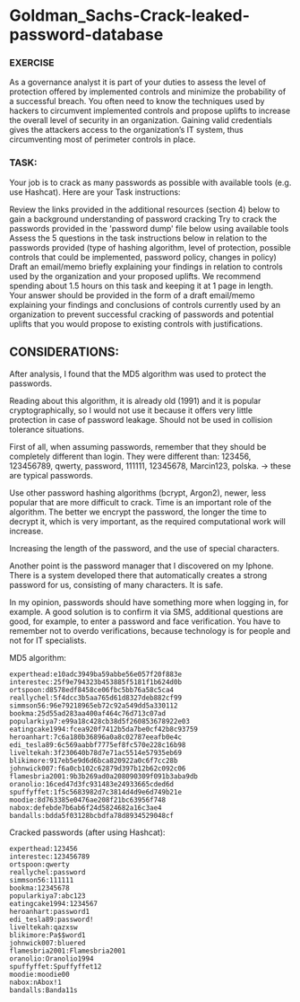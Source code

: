 # Goldman_Sachs-Crack-leaked-password-database
### EXERCISE 
As a governance analyst it is part of your duties to assess the level of protection offered by implemented controls and minimize the probability of a successful breach. You often need to know the techniques used by hackers to circumvent implemented controls and propose uplifts to increase the overall level of security in an organization. Gaining valid credentials gives the attackers access to the organization’s IT system, thus circumventing most of perimeter controls in place.

### TASK:
Your job is to crack as many passwords as possible with available tools (e.g. use Hashcat). Here are your Task instructions:

Review the links provided in the additional resources (section 4) below to gain a background understanding of password cracking
Try to crack the passwords provided in the 'password dump' file below using available tools
Assess the 5 questions in the task instructions below in relation to the passwords provided (type of hashing algorithm, level of protection, possible controls that could be implemented, password policy, changes in policy)
Draft an email/memo briefly explaining your findings in relation to controls used by the organization and your proposed uplifts. We recommend spending about 1.5 hours on this task and keeping it at 1 page in length. 
Your answer should be provided in the form of a draft email/memo explaining your findings and conclusions of controls currently used by an organization to prevent successful cracking of passwords and potential uplifts that you would propose to existing controls with justifications.

## CONSIDERATIONS:

After analysis, I found that the MD5 algorithm was used to protect the passwords. 

Reading about this algorithm, it is already old (1991) and it is popular cryptographically, so 
I would not use it because it offers very little protection in case of password leakage. 
Should not be used in collision tolerance situations. 

First of all, when assuming passwords, remember that they should be completely different than login. They were different than: 123456, 123456789, qwerty, password, 111111, 12345678, Marcin123, polska. -> these are typical passwords.

Use other password hashing algorithms (bcrypt, Argon2), newer, less popular that are more difficult to crack. Time is an important role of the algorithm. The better we encrypt the password, the longer the time to decrypt it, which is very important, as the required computational work will increase.

Increasing the length of the password, and the use of special characters.

Another point is the password manager that I discovered on my Iphone. There is a system developed there that automatically creates a strong password for us, consisting of many characters.
It is safe.

In my opinion, passwords should have something more when logging in, for example. A good solution is to confirm it via SMS, additional questions are good, for example, to enter a password and face verification.
You have to remember not to overdo verifications, because technology is for people and not for IT specialists. 



MD5 algorithm:
```
experthead:e10adc3949ba59abbe56e057f20f883e
interestec:25f9e794323b453885f5181f1b624d0b
ortspoon:d8578edf8458ce06fbc5bb76a58c5ca4
reallychel:5f4dcc3b5aa765d61d8327deb882cf99
simmson56:96e79218965eb72c92a549dd5a330112
bookma:25d55ad283aa400af464c76d713c07ad
popularkiya7:e99a18c428cb38d5f260853678922e03
eatingcake1994:fcea920f7412b5da7be0cf42b8c93759
heroanhart:7c6a180b36896a0a8c02787eeafb0e4c
edi_tesla89:6c569aabbf7775ef8fc570e228c16b98
liveltekah:3f230640b78d7e71ac5514e57935eb69
blikimore:917eb5e9d6d6bca820922a0c6f7cc28b
johnwick007:f6a0cb102c62879d397b12b62c092c06
flamesbria2001:9b3b269ad0a208090309f091b3aba9db
oranolio:16ced47d3fc931483e24933665cded6d
spuffyffet:1f5c5683982d7c3814d4d9e6d749b21e
moodie:8d763385e0476ae208f21bc63956f748
nabox:defebde7b6ab6f24d5824682a16c3ae4
bandalls:bdda5f03128bcbdfa78d8934529048cf
```

Cracked passwords (after using Hashcat): 
```
experthead:123456
interestec:123456789
ortspoon:qwerty
reallychel:password
simmson56:111111
bookma:12345678
popularkiya7:abc123
eatingcake1994:1234567
heroanhart:password1
edi_tesla89:password!
liveltekah:qazxsw
blikimore:Pa$$word1
johnwick007:bluered
flamesbria2001:Flamesbria2001
oranolio:Oranolio1994
spuffyffet:Spuffyffet12
moodie:moodie00
nabox:nAbox!1
bandalls:Banda11s
```
